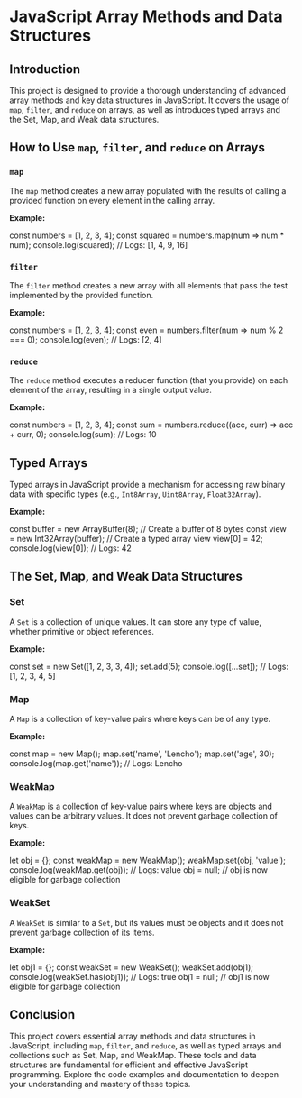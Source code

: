 
# JavaScript Array Methods and Data Structures

## Introduction
This project is designed to provide a thorough understanding of advanced array methods and key data structures in JavaScript. It covers the usage of `map`, `filter`, and `reduce` on arrays, as well as introduces typed arrays and the Set, Map, and Weak data structures.

## How to Use `map`, `filter`, and `reduce` on Arrays
### `map`
The `map` method creates a new array populated with the results of calling a provided function on every element in the calling array.

**Example:**

const numbers = [1, 2, 3, 4];
const squared = numbers.map(num => num * num);
console.log(squared); // Logs: [1, 4, 9, 16]


### `filter`
The `filter` method creates a new array with all elements that pass the test implemented by the provided function.

**Example:**

const numbers = [1, 2, 3, 4];
const even = numbers.filter(num => num % 2 === 0);
console.log(even); // Logs: [2, 4]


### `reduce`
The `reduce` method executes a reducer function (that you provide) on each element of the array, resulting in a single output value.

**Example:**

const numbers = [1, 2, 3, 4];
const sum = numbers.reduce((acc, curr) => acc + curr, 0);
console.log(sum); // Logs: 10


## Typed Arrays
Typed arrays in JavaScript provide a mechanism for accessing raw binary data with specific types (e.g., `Int8Array`, `Uint8Array`, `Float32Array`).

**Example:**

const buffer = new ArrayBuffer(8); // Create a buffer of 8 bytes
const view = new Int32Array(buffer); // Create a typed array view
view[0] = 42;
console.log(view[0]); // Logs: 42


## The Set, Map, and Weak Data Structures
### Set
A `Set` is a collection of unique values. It can store any type of value, whether primitive or object references.

**Example:**

const set = new Set([1, 2, 3, 3, 4]);
set.add(5);
console.log([...set]); // Logs: [1, 2, 3, 4, 5]


### Map
A `Map` is a collection of key-value pairs where keys can be of any type.

**Example:**

const map = new Map();
map.set('name', 'Lencho');
map.set('age', 30);
console.log(map.get('name')); // Logs: Lencho


### WeakMap
A `WeakMap` is a collection of key-value pairs where keys are objects and values can be arbitrary values. It does not prevent garbage collection of keys.

**Example:**

let obj = {};
const weakMap = new WeakMap();
weakMap.set(obj, 'value');
console.log(weakMap.get(obj)); // Logs: value
obj = null; // obj is now eligible for garbage collection


### WeakSet
A `WeakSet` is similar to a `Set`, but its values must be objects and it does not prevent garbage collection of its items.

**Example:**

let obj1 = {};
const weakSet = new WeakSet();
weakSet.add(obj1);
console.log(weakSet.has(obj1)); // Logs: true
obj1 = null; // obj1 is now eligible for garbage collection


## Conclusion
This project covers essential array methods and data structures in JavaScript, including `map`, `filter`, and `reduce`, as well as typed arrays and collections such as Set, Map, and WeakMap. These tools and data structures are fundamental for efficient and effective JavaScript programming. Explore the code examples and documentation to deepen your understanding and mastery of these topics.

